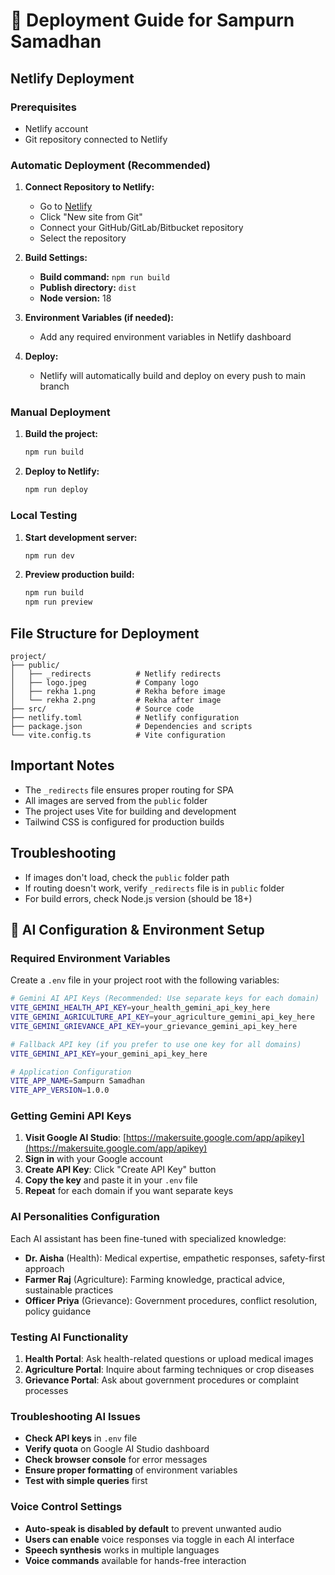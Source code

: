 # 🚀 Deployment Guide for Sampurn Samadhan

## Netlify Deployment

### Prerequisites
- Netlify account
- Git repository connected to Netlify

### Automatic Deployment (Recommended)

1. **Connect Repository to Netlify:**
   - Go to [Netlify](https://netlify.com)
   - Click "New site from Git"
   - Connect your GitHub/GitLab/Bitbucket repository
   - Select the repository

2. **Build Settings:**
   - **Build command:** `npm run build`
   - **Publish directory:** `dist`
   - **Node version:** 18

3. **Environment Variables (if needed):**
   - Add any required environment variables in Netlify dashboard

4. **Deploy:**
   - Netlify will automatically build and deploy on every push to main branch

### Manual Deployment

1. **Build the project:**
   ```bash
   npm run build
   ```

2. **Deploy to Netlify:**
   ```bash
   npm run deploy
   ```

### Local Testing

1. **Start development server:**
   ```bash
   npm run dev
   ```

2. **Preview production build:**
   ```bash
   npm run build
   npm run preview
   ```

## File Structure for Deployment

```
project/
├── public/
│   ├── _redirects          # Netlify redirects
│   ├── logo.jpeg           # Company logo
│   ├── rekha 1.png         # Rekha before image
│   └── rekha 2.png         # Rekha after image
├── src/                    # Source code
├── netlify.toml            # Netlify configuration
├── package.json            # Dependencies and scripts
└── vite.config.ts          # Vite configuration
```

## Important Notes

- The `_redirects` file ensures proper routing for SPA
- All images are served from the `public` folder
- The project uses Vite for building and development
- Tailwind CSS is configured for production builds

## Troubleshooting

- If images don't load, check the `public` folder path
- If routing doesn't work, verify `_redirects` file is in `public` folder
- For build errors, check Node.js version (should be 18+)

## 🤖 AI Configuration & Environment Setup

### Required Environment Variables

Create a `.env` file in your project root with the following variables:

```bash
# Gemini AI API Keys (Recommended: Use separate keys for each domain)
VITE_GEMINI_HEALTH_API_KEY=your_health_gemini_api_key_here
VITE_GEMINI_AGRICULTURE_API_KEY=your_agriculture_gemini_api_key_here
VITE_GEMINI_GRIEVANCE_API_KEY=your_grievance_gemini_api_key_here

# Fallback API key (if you prefer to use one key for all domains)
VITE_GEMINI_API_KEY=your_gemini_api_key_here

# Application Configuration
VITE_APP_NAME=Sampurn Samadhan
VITE_APP_VERSION=1.0.0
```

### Getting Gemini API Keys

1. **Visit Google AI Studio**: [https://makersuite.google.com/app/apikey](https://makersuite.google.com/app/apikey)
2. **Sign in** with your Google account
3. **Create API Key**: Click "Create API Key" button
4. **Copy the key** and paste it in your `.env` file
5. **Repeat** for each domain if you want separate keys

### AI Personalities Configuration

Each AI assistant has been fine-tuned with specialized knowledge:

- **Dr. Aisha** (Health): Medical expertise, empathetic responses, safety-first approach
- **Farmer Raj** (Agriculture): Farming knowledge, practical advice, sustainable practices
- **Officer Priya** (Grievance): Government procedures, conflict resolution, policy guidance

### Testing AI Functionality

1. **Health Portal**: Ask health-related questions or upload medical images
2. **Agriculture Portal**: Inquire about farming techniques or crop diseases
3. **Grievance Portal**: Ask about government procedures or complaint processes

### Troubleshooting AI Issues

- **Check API keys** in `.env` file
- **Verify quota** on Google AI Studio dashboard
- **Check browser console** for error messages
- **Ensure proper formatting** of environment variables
- **Test with simple queries** first

### Voice Control Settings

- **Auto-speak is disabled by default** to prevent unwanted audio
- **Users can enable** voice responses via toggle in each AI interface
- **Speech synthesis** works in multiple languages
- **Voice commands** available for hands-free interaction
